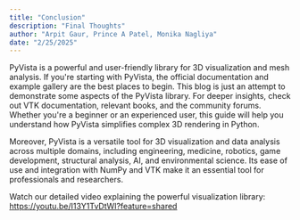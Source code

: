 ```yaml
---
title: "Conclusion"
description: "Final Thoughts"
author: "Arpit Gaur, Prince A Patel, Monika Nagliya"
date: "2/25/2025"
---
```


PyVista is a powerful and user-friendly library for 3D visualization and mesh analysis. If you're starting with PyVista, the official documentation and example gallery are the best places to begin. This blog is just an attempt to demonstrate some aspects of the PyVista library. For deeper insights, check out VTK documentation, relevant books, and the community forums. Whether you're a beginner or an experienced user, this guide will help you understand how PyVista simplifies complex 3D rendering in Python. 

Moreover, PyVista is a versatile tool for 3D visualization and data analysis across multiple domains, including engineering, medicine, robotics, game development, structural analysis, AI, and environmental science. Its ease of use and integration with NumPy and VTK make it an essential tool for professionals and researchers.

Watch our detailed video explaining the powerful visualization library:
<https://youtu.be/I13Y1TvDtWI?feature=shared>